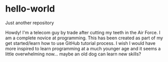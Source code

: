 # hello-world
Just another repository

Howdy!  I'm a telecom guy by trade after cutting my teeth in the Air Force.  I am a complete novice at programming.  This has been created as part of my get started/learn how to use GitHub tutorial process.  I wish I would have more inspired to learn programming at a much younger age and it seems a little overwhelming now... maybe an old dog can learn new skills?
